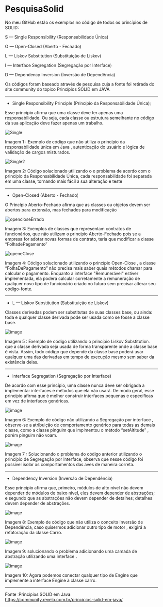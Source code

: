 # PesquisaSolid

No meu GitHub estão os exemplos no código de todos os princípios de SOLID:

S — Single Responsibility (Responsabilidade Única)

O — Open-Closed (Aberto - Fechado)

L — Liskov Substitution (Substituição de Liskov)

I — Interface Segregation (Segregação por Interface)

D — Dependency Inversion (Inversão de Dependência)

Os códigos foram baseado através de pesquisa cuja a fonte foi retirada do site community do topico Princípios SOLID em JAVA
___________________________
- Single Responsibility Principle (Princípio da Responsabilidade Única);

Esse princípio afirma que uma classe deve ter apenas uma responsabilidade. Ou seja, cada classe ou estrutura semelhante no código da sua aplicação deve fazer apenas um trabalho.

![Single](https://github.com/IrisRPerrorni/PesquisaSolid/assets/133882090/5c17b47e-5cc3-413e-ab78-0be8f266a147)

Imagem 1 : Exemplo de código que não utiliza o princípio da responsabilidade única em Java , autenticação do usuário e lógica de validação de cargos misturados.

![Single2](https://github.com/IrisRPerrorni/PesquisaSolid/assets/133882090/685de4f7-8e32-4d73-8ae7-35a80a0ad9b4)

Imagem 2: Código solucionado utilizando o o problema de acordo com o princípio da Responsabilidade Única, cada responsabilidade foi separada em uma classe, tornando mais fácil a sua alteração e teste
_______________

- Open-Closed (Aberto - Fechado)

O Princípio Aberto-Fechado afirma que as classes ou objetos devem ser abertos para extensão, mas fechados para modificação  

![opencloseErrado](https://github.com/IrisRPerrorni/PesquisaSolid/assets/133882090/5fa2707e-ce6d-4860-a72a-3e0026299e35)

Imagem 3: Exemplos de classes que representam contratos de funcionários, que não utilizam o princípio Aberto-Fechado pois se a empresa for adotar novas formas de contrato, teria que modificar a classe “FolhadePagamento”

![openeClose](https://github.com/IrisRPerrorni/PesquisaSolid/assets/133882090/ab3bce0d-fe4b-4656-b1d4-0e90d2ea3b38)

Imagem 4: Código solucionado utilizando o princípio Open-Close , a classe “FolhaDePagamento” não precisa mais saber quais métodos chamar para calcular o pagamento. Enquanto a interface "Remunerável" estiver implementada, ela poderá calcular corretamente a remuneração de qualquer novo tipo de funcionário criado no futuro sem precisar alterar seu código-fonte.

_____________________

- L — Liskov Substitution (Substituição de Liskov)

Classes derivadas podem ser substitutas de suas classes base, ou ainda: toda e qualquer classe derivada pode ser usada como se fosse a classe base.

![image](https://github.com/IrisRPerrorni/PesquisaSolid/assets/133882090/6b62a1e8-745e-4a9f-b247-3c3a26c324dd)

Imagem 5 : Exemplo de código utilizando o princípio Liskov Substitution. que a classe derivada seja usada de forma transparente onde a classe base é vista. Assim, todo código que depende da classe base poderá usar qualquer uma das derivadas em tempo de execução mesmo sem saber da existência delas.
_________________

 - Interface Segregation (Segregação por Interface)

De acordo com esse princípio, uma classe nunca deve ser obrigada a implementar interfaces e métodos que ela não usará. De modo geral, esse princípio afirma que é melhor construir interfaces pequenas e específicas  em vez de interfaces genéricas.

![image](https://github.com/IrisRPerrorni/PesquisaSolid/assets/133882090/fe7f439e-a757-4ab0-bab1-486d8f3f6ab7)

Imagem 6: Exemplo de código não utilizando a Segregação por interface , observe-se a atribuição de comportamento genérico para todas as demais classe, como a classe pinguim que implmentou o método “setAltitude” , porém pinguim não voam.

![image](https://github.com/IrisRPerrorni/PesquisaSolid/assets/133882090/dd93d501-9aa5-47e4-a391-b3245de933ed)

Imagem 7 : Solucionando o problema do código anterior utilizando o princípio de Segregação por Interface, observa que nesse código foi possível isolar os comportamentos das aves de maneira correta.
_____

- Dependency Inversion (Inversão de Dependência)

Esse princípio afirma que, primeiro, módulos de alto nível não devem depender de módulos de baixo nível, eles devem depender de abstrações; e segundo que as abstrações não devem depender de detalhes; detalhes devem depender de abstrações.

![image](https://github.com/IrisRPerrorni/PesquisaSolid/assets/133882090/e6d0cd4d-530f-4681-aeee-afd1a0dfac98)

Imagem 8: Exemplo de código que não utiliza o conceito Inversão de Dependência, caso quisermos adicionar outro tipo de motor , exigirá a refatoração da classe Carro.

![image](https://github.com/IrisRPerrorni/PesquisaSolid/assets/133882090/86a24cb8-98f6-4f27-b98f-965e1b928612)

Imagem 9: solucionando o problema adicionando uma camada de abstração utilizando uma interface .

![image](https://github.com/IrisRPerrorni/PesquisaSolid/assets/133882090/a68bff67-6f34-446f-863b-fc0671e9de57)

Imagem 10: Agora podemos conectar qualquer tipo de Engine que implemente a interface Engine à classe carro.
_____

Fonte :Princípios SOLID em Java 
https://community.revelo.com.br/principios-solid-em-java/



